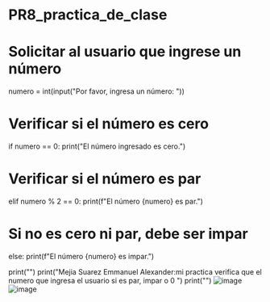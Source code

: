 # PR8_practica_de_clase
# Solicitar al usuario que ingrese un número
numero = int(input("Por favor, ingresa un número: "))

# Verificar si el número es cero
if numero == 0:
    print("El número ingresado es cero.")
# Verificar si el número es par
elif numero % 2 == 0:
    print(f"El número {numero} es par.")
# Si no es cero ni par, debe ser impar
else:
    print(f"El número {numero} es impar.")

print("")
print("Mejia Suarez Emmanuel Alexander:mi practica verifica que el numero que ingresa el usuario si es par, impar o 0 ")
print("")
![image](https://github.com/user-attachments/assets/679d4e7d-1dbc-404e-b38f-98090dbfbc40)
![image](https://github.com/user-attachments/assets/d50abd9c-dff4-4590-9e68-23283633984e)










